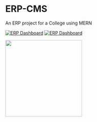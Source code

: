 # ERP-CMS
An ERP project for a College using MERN

[![ERP Dashboard](https://img.shields.io/badge/College%20ERP-Repo%20Wiki-D91818?style=for-the-badge&logo=github&logoColor=FF0000)](https://github.com/ReaveND/College-ERP/wiki)
[![ERP Dashboard](https://img.shields.io/badge/College%20ERP-Document-green?style=for-the-badge&logo=gitbook&logoColor=green)](https://docs.google.com/document/d/1h0JSdxRTWBdVbRVBjvPhtlRKa_EjC6-YSWTdBZTxlYw/edit?usp=sharing)

<img src="https://img.shields.io/badge/reviewed%20by-Rupak-D91818?style=for-the-badge&logo=github&logoColor=FF0000" width="240">
